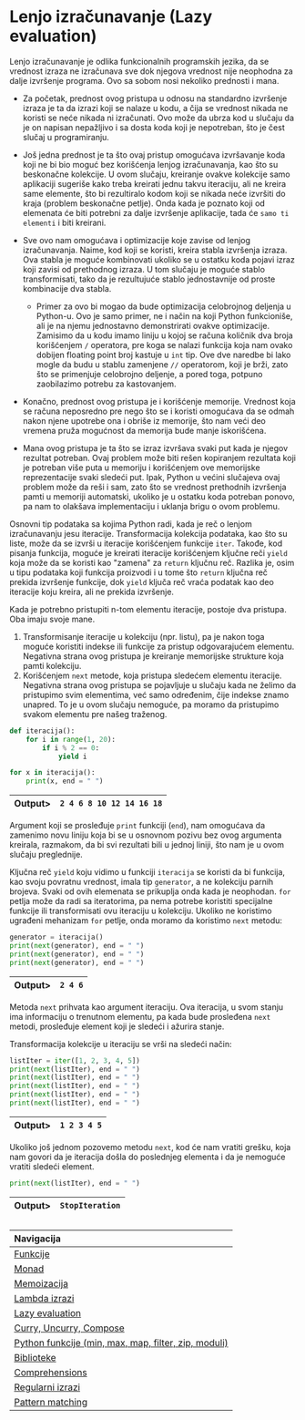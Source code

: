 # Lenjo izračunavanje (Lazy evaluation)

Lenjo izračunavanje je odlika funkcionalnih programskih jezika, da se vrednost izraza ne izračunava sve dok njegova vrednost nije neophodna za dalje izvršenje programa. Ovo sa sobom nosi nekoliko prednosti i mana.

- Za početak, prednost ovog pristupa u odnosu na standardno izvršenje izraza je ta da izrazi koji se nalaze u kodu, a čija se vrednost nikada ne koristi se neće nikada ni izračunati. Ovo može da ubrza kod u slučaju da je on napisan nepažljivo i sa dosta koda koji je nepotreban, što je čest slučaj u programiranju.
- Još jedna prednost je ta što ovaj pristup omogućava izvršavanje koda koji ne bi bio moguć bez korišćenja lenjog izračunavanja, kao što su beskonačne kolekcije. U ovom slučaju, kreiranje ovakve kolekcije samo aplikaciji sugeriše kako treba kreirati jednu takvu iteraciju, ali ne kreira same elemente, što bi rezultiralo kodom koji se nikada neće izvršiti do kraja (problem beskonačne petlje). Onda kada je poznato koji od elemenata će biti potrebni za dalje izvršenje aplikacije, tada će `samo ti elementi` i biti kreirani.
- Sve ovo nam omogućava i optimizacije koje zavise od lenjog izračunavanja. Naime, kod koji se koristi, kreira stabla izvršenja izraza. Ova stabla je moguće kombinovati ukoliko se u ostatku koda pojavi izraz koji zavisi od prethodnog izraza. U tom slučaju je moguće stablo transformisati, tako da je rezultujuće stablo jednostavnije od proste kombinacije dva stabla.
   - Primer za ovo bi mogao da bude optimizacija celobrojnog deljenja u Python-u. Ovo je samo primer, ne i način na koji Python funkcioniše, ali je na njemu jednostavno demonstrirati ovakve optimizacije. Zamisimo da u kodu imamo liniju u kojoj se računa količnik dva broja korišćenjem `/` operatora, pre koga se nalazi funkcija koja nam ovako dobijen floating point broj kastuje u `int` tip. Ove dve naredbe bi lako mogle da budu u stablu zamenjene `//` operatorom, koji je brži, zato što se primenjuje celobrojno deljenje, a pored toga, potpuno zaobilazimo potrebu za kastovanjem.
- Konačno, prednost ovog pristupa je i korišćenje memorije. Vrednost koja se računa neposredno pre nego što se i koristi omogućava da se odmah nakon njene upotrebe ona i obriše iz memorije, što nam veći deo vremena pruža mogućnost da memorija bude manje iskorišćena.

- Mana ovog pristupa je ta što se izraz izvršava svaki put kada je njegov rezultat potreban. Ovaj problem može biti rešen kopiranjem rezultata koji je potreban više puta u memoriju i korišćenjem ove memorijske reprezentacije svaki sledeći put. Ipak, Python u većini slučajeva ovaj problem može da reši i sam, zato što se vrednost prethodnih izvršenja pamti u memoriji automatski, ukoliko je u ostatku koda potreban ponovo, pa nam to olakšava implementaciju i uklanja brigu o ovom problemu.

Osnovni tip podataka sa kojima Python radi, kada je reč o lenjom izračunavanju jesu iteracije. Transformacija kolekcija podataka, kao što su liste, može da se izvrši u iteracije korišćenjem funkcije `iter`. Takođe, kod pisanja funkcija, moguće je kreirati iteracije korišćenjem ključne reči `yield` koja može da se koristi kao "zamena" za `return` ključnu reč. Razlika je, osim u tipu podataka koji funkcija proizvodi i u tome što `return` ključna reč prekida izvršenje funkcije, dok `yield` ključa reč vraća podatak kao deo iteracije koju kreira, ali ne prekida izvršenje.

Kada je potrebno pristupiti n-tom elementu iteracije, postoje dva pristupa. Oba imaju svoje mane. 
1. Transformisanje iteracije u kolekciju (npr. listu), pa je nakon toga moguće koristiti indekse ili funkcije za pristup odgovarajućem elementu. Negativna strana ovog pristupa je kreiranje memorijske strukture koja pamti kolekciju.
2. Korišćenjem `next` metode, koja pristupa sledećem elementu iteracije. Negativna strana ovog pristupa se pojavljuje u slučaju kada ne želimo da pristupimo svim elementima, već samo određenim, čije indekse znamo unapred. To je u ovom slučaju nemoguće, pa moramo da pristupimo svakom elementu pre našeg traženog.

```python
def iteracija():
    for i in range(1, 20):
        if i % 2 == 0:
            yield i

for x in iteracija():
    print(x, end = " ")
```

|Output>|`2 4 6 8 10 12 14 16 18`|
|-------|:-------:|

Argument koji se prosleđuje `print` funkciji (`end`), nam omogućava da zamenimo novu liniju koja bi se u osnovnom pozivu bez ovog argumenta kreirala, razmakom, da bi svi rezultati bili u jednoj liniji, što nam je u ovom slučaju preglednije.

Ključna reč `yield` koju vidimo u funkciji `iteracija` se koristi da bi funkcija, kao svoju povratnu vrednost, imala tip `generator`, a ne kolekciju parnih brojeva. Svaki od ovih elemenata se prikuplja onda kada je neophodan. `for` petlja može da radi sa iteratorima, pa nema potrebe koristiti specijalne funkcije ili transformisati ovu iteraciju u kolekciju. Ukoliko ne koristimo ugrađeni mehanizam `for` petlje, onda moramo da koristimo `next` metodu:

```python
generator = iteracija()
print(next(generator), end = " ")
print(next(generator), end = " ")
print(next(generator), end = " ")
```

|Output>|`2 4 6`|
|-------|:-------:|

Metoda `next` prihvata kao argument iteraciju. Ova iteracija, u svom stanju ima informaciju o trenutnom elementu, pa kada bude prosleđena `next` metodi, prosleđuje element koji je sledeći i ažurira stanje.

Transformacija kolekcije u iteraciju se vrši na sledeći način:

```python
listIter = iter([1, 2, 3, 4, 5])
print(next(listIter), end = " ")
print(next(listIter), end = " ")
print(next(listIter), end = " ")
print(next(listIter), end = " ")
print(next(listIter), end = " ")
```

|Output>|`1 2 3 4 5`|
|-------|:-------:|

Ukoliko još jednom pozovemo metodu `next`, kod će nam vratiti grešku, koja nam govori da je iteracija došla do poslednjeg elementa i da je nemoguće vratiti sledeći element.

```python
print(next(listIter), end = " ")
```

|Output>|`StopIteration`|
|-------|:-------:|

##

|Navigacija|
|:-------|
|[Funkcije](Funkcije.md)|
|[Monad](Monad.md)|
|[Memoizacija](Memoizacija.md)|
|[Lambda izrazi](Lambda.md)|
|[Lazy evaluation](Lazy.md)|
|[Curry, Uncurry, Compose](Curry.md)|
|[Python funkcije (min, max, map, filter, zip, moduli)](Functions.md)|
|[Biblioteke](Library.md)|
|[Comprehensions](Comprehensions.md)|
|[Regularni izrazi](RegularExpressions.md)|
|[Pattern matching](PatternMatching.md)|